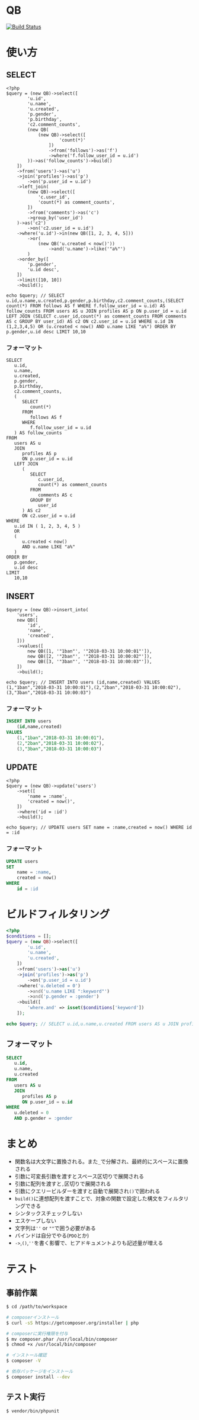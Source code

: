 QB
===

[![Build Status](https://travis-ci.org/rog-works/QB.svg?branch=master)](https://travis-ci.org/rog-works/QB)

# 使い方

## SELECT

```php:select.php
<?php
$query = (new QB)->select([
		'u.id',
		'u.name',
		'u.created',
		'p.gender',
		'p.birthday',
		'c2.comment_counts',
		(new QB(
			(new QB)->select([
					'count(*)'
				])
				->from('follows')->as('f')
				->where('f.follow_user_id = u.id')
		))->as('follow_counts')->build()
	])
	->from('users')->as('u')
	->join('profiles')->as('p')
		->on('p.user_id = u.id')
	->left_join(
		(new QB)->select([
			'c.user_id',
			'count(*) as comment_counts',
		])
		->from('comments')->as('c')
		->group_by('user_id')
	)->as('c2')
		->on('c2.user_id = u.id')
	->where('u.id')->in(new QB([1, 2, 3, 4, 5]))
		->or(
			(new QB('u.created < now()'))
				->and('u.name')->like('"a%"')
		)
	->order_by([
		'p.gender',
		'u.id desc',
	])
	->limit([10, 10])
	->build();

echo $query; // SELECT u.id,u.name,u.created,p.gender,p.birthday,c2.comment_counts,(SELECT count(*) FROM follows AS f WHERE f.follow_user_id = u.id) AS follow_counts FROM users AS u JOIN profiles AS p ON p.user_id = u.id LEFT JOIN (SELECT c.user_id,count(*) as comment_counts FROM comments AS c GROUP BY user_id) AS c2 ON c2.user_id = u.id WHERE u.id IN (1,2,3,4,5) OR (u.created < now() AND u.name LIKE "a%") ORDER BY p.gender,u.id desc LIMIT 10,10
```

### フォーマット

```
SELECT
   u.id,
   u.name,
   u.created,
   p.gender,
   p.birthday,
   c2.comment_counts,
   (
      SELECT
         count(*) 
      FROM
         follows AS f 
      WHERE
         f.follow_user_id = u.id
   ) AS follow_counts 
FROM
   users AS u 
   JOIN
      profiles AS p 
      ON p.user_id = u.id 
   LEFT JOIN
      (
         SELECT
            c.user_id,
            count(*) as comment_counts 
         FROM
            comments AS c 
         GROUP BY
            user_id
      ) AS c2 
      ON c2.user_id = u.id 
WHERE
   u.id IN ( 1, 2, 3, 4, 5 )
   OR 
   (
      u.created < now() 
      AND u.name LIKE "a%"
   )
ORDER BY
   p.gender,
   u.id desc
LIMIT
   10,10
```

## INSERT

```php:insert.php
$query = (new QB)->insert_into(
	'users',
	new QB([
		'id',
		'name',
		'created',
	]))
	->values([
		new QB([1, '"1ban"', '"2018-03-31 10:00:01"']),
		new QB([2, '"2ban"', '"2018-03-31 10:00:02"']),
		new QB([3, '"3ban"', '"2018-03-31 10:00:03"']),
	])
	->build();

echo $query; // INSERT INTO users (id,name,created) VALUES (1,"1ban","2018-03-31 10:00:01"),(2,"2ban","2018-03-31 10:00:02"),(3,"3ban","2018-03-31 10:00:03")
```

### フォーマット

```sql
INSERT INTO users
	(id,name,created)
VALUES
	(1,"1ban","2018-03-31 10:00:01"),
	(2,"2ban","2018-03-31 10:00:02"),
	(3,"3ban","2018-03-31 10:00:03")
```

## UPDATE

```php:update.php
<?php
$query = (new QB)->update('users')
	->set([
		'name = :name',
		'created = now()',
	])
	->where('id = :id')
	->build();

echo $query; // UPDATE users SET name = :name,created = now() WHERE id = :id
```

### フォーマット

```sql
UPDATE users
SET 
	name = :name,
	created = now()
WHERE 
	id = :id
```

# ビルドフィルタリング

```php
<?php
$conditions = [];
$query = (new QB)->select([
		'u.id',
		'u.name',
		'u.created',
	])
	->from('users')->as('u')
	->join('profiles')->as('p')
		->on('p.user_id = u.id')
	->where('u.deleted = 0')
		->and('u.name LIKE ":keyword"')
		->and('p.gender = :gender')
	->build([
		'where.and' => isset($conditions['keyword'])
	]);

echo $query; // SELECT u.id,u.name,u.created FROM users AS u JOIN profiles AS p ON p.user_id = u.id WHERE u.deleted = 0 AND p.gender = :gender
```

## フォーマット

```sql
SELECT
   u.id,
   u.name,
   u.created 
FROM
   users AS u 
   JOIN
      profiles AS p 
      ON p.user_id = u.id 
WHERE
   u.deleted = 0 
   AND p.gender = :gender
```

# まとめ

* 関数名は大文字に置換される。また`_`で分解され、最終的にスペースに置換される
* 引数に可変長引数を渡すとスペース区切りで展開される
* 引数に配列を渡すと`,`区切りで展開される
* 引数にクエリービルダーを渡すと自動で展開され`()`で囲われる
* `build()`に連想配列を渡すことで、対象の関数で設定した構文をフィルタリングできる
* シンタックスチェックしない
* エスケープしない
* 文字列は`''` or `""`で囲う必要がある
* バインドは自分でやる(`PDO`とか)
* `->`,`()`,`''`を書く影響で、ヒアドキュメントよりも記述量が増える

# テスト

## 事前作業

```bash
$ cd /path/to/workspace

# composerインストール
$ curl -sS https://getcomposer.org/installer | php

# composerに実行権限を付与
$ mv composer.phar /usr/local/bin/composer
$ chmod +x /usr/local/bin/composer

# インストール確認
$ composer -V

# 依存パッケージをインストール
$ composer install --dev
```

## テスト実行

```bash
$ vendor/bin/phpunit
```
